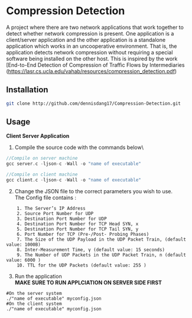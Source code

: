 # Compression Detection

A project where there are two network applications that work together to detect whether network compression is present.
One application is a client/server application and the other application is a standalone application which works in an uncooperative environment. 
That is, the application detects network compression without requiring a special software being installed on the other host. 
This is inspired by the work
[End-to-End Detection of Compression of Traffic Flows by Intermediaries (https://lasr.cs.ucla.edu/vahab/resources/compression_detection.pdf)


## Installation
```bash
git clone http://github.com/dennisdang17/Compression-Detection.git
```
## Usage
**Client Server Application**
1) Compile the source code with the commands below\
```c
//Compile on server machine
gcc server.c -ljson-c -Wall -o "name of executable"

//Compile on client machine
gcc client.c -ljson-c -Wall -o "name of executable"
```

2) Change the JSON file to the correct parameters you wish to use.\
The Config file contains :
```
    1. The Server’s IP Address
    2. Source Port Number for UDP
    3. Destination Port Number for UDP
    4. Destination Port Number for TCP Head SYN, x
    5. Destination Port Number for TCP Tail SYN, y
    6. Port Number for TCP (Pre-/Post- Probing Phases)
    7. The Size of the UDP Payload in the UDP Packet Train, (default value: 1000B)
    8. Inter-Measurement Time, γ (default value: 15 seconds)
    9. The Number of UDP Packets in the UDP Packet Train, n (default value: 6000 )
    10. TTL for the UDP Packets (default value: 255 )
```
3) Run the application \
**MAKE SURE TO RUN APPLCIATION ON SERVER SIDE FIRST**
```
#On the server system
./"name of executable" myconfig.json
#On the client system
./"name of executable" myconfig.json
```
